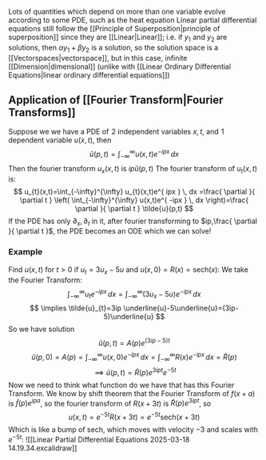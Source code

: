 Lots of quantities which depend on more than one variable evolve according to some PDE, such as the heat equation
Linear partial differential equations still follow the [[Principle of Superposition|principle of superposition]] since they are [[Linear|Linear]]; i.e. if $y_{1}$ and $y_{2}$ are solutions, then $\alpha y_{1}+\beta y_{2}$ is a solution, so the solution space is a [[Vectorspaces|vectorspace]], but in this case, infinite [[Dimension|dimensional]] (unlike with [[Linear Ordinary Differential Equations|linear ordinary differential equations]])

## Application of [[Fourier Transform|Fourier Transforms]]
Suppose we we have a PDE of $\hspace{0pt}2$ independent variables $x,t$, and $\hspace{0pt}1$ dependent variable $u(x,t)$, then
$$
\tilde{u}(p,t)=\int_{-\infty}^{\infty} u(x,t)e^{ -ipx } \, dx 
$$
Then the fourier transform $u_{x}(x,t)$ is $ip\tilde{u}(p,t)$
The fourier transform of $u_{t}(x,t)$ is:
$$
u_{t}(x,t)=\int_{-\infty}^{\infty} u_{t}(x,t)e^{ ipx } \, dx =\frac{ \partial  }{ \partial t } \left( \int_{-\infty}^{\infty} u(x,t)e^{ -ipx } \, dx  \right)=\frac{ \partial  }{ \partial t } \tilde{u}(p,t)
$$
If the PDE has only $\partial_{x},\partial_{t}$ in it, after fourier transforming to $ip,\frac{ \partial  }{ \partial t }$, the PDE becomes an ODE which we can solve!
### Example
Find $u(x,t)$ for $t>0$ if $u_{t}=3u_{x}-5u$ and $u(x,0)=R(x)=\text{sech}(x)$:
We take the Fourier Transform:
$$
\int_{-\infty}^{\infty} u_{t}e^{ -ipx } \, dx =\int_{-\infty}^{\infty} (3u_{x}-5u)e^{ -ipx } \, dx 
$$
$$
\implies \tilde{u}_{t}=3ip \underline{u}-5\underline{u}=(3ip-5)\underline{u}
$$
So we have solution
$$
\tilde{u}(p,t)=A(p)e^{ (3ip-5)t }
$$
$$
\tilde{u}(p,0)=A(p)=\int_{-\infty}^{\infty} u(x,0)e^{ -ipx } \, dx=\int_{-\infty}^{\infty} R(x)e^{ -ipx } \, dx =\tilde{R}(p)
$$
$$
\implies \tilde{u}(p,t)=\tilde{R}(p)e^{ 3ipt }e^{ -5t }
$$
Now we need to think what function do we have that has this Fourier Transform. We know by shift theorem that the Fourier Transform of $f(x+a)$ is $\tilde{f}(p)e^{ ipa }$, so the fourier transform of $R(x+3t)$ is $\tilde{R}(p)e^{ 3ipt }$, so
$$
u(x,t)=e^{ -5t }R(x+3t)=e^{ -5t }\text{sech}(x+3t)
$$
Which is like a bump of $\text{sech}$, which moves with velocity $-3$ and scales with $e^{ -5t }$:
![[Linear Partial Differential Equations 2025-03-18 14.19.34.excalidraw]]
